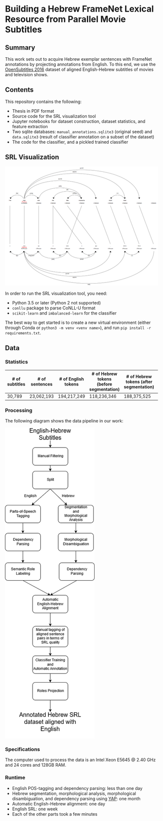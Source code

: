 # Building a Hebrew FrameNet Lexical Resource from Parallel Movie Subtitles

## Summary
This work sets out to acquire Hebrew exemplar sentences with FrameNet annotations by projecting annotations from English. To this end, we use the [OpenSubtitles 2016](http://opus.nlpl.eu/OpenSubtitles2016.php) dataset of aligned English-Hebrew subtitles of movies and television shows.

## Contents
This repository contains the following:

* Thesis in PDF format
* Source code for the SRL visualization tool
* Jupyter notebooks for dataset construction, dataset statistics, and feature extraction
* Two sqlite databases: `manual_annotations.sqlite3` (original seed) and `data.sqlite3` (result of classifier annotation on a subset of the dataset)
* The code for the classifier, and a pickled trained classifier

## SRL Visualization

![Example](tree2.png)

In order to run the SRL visualization tool, you need:
* Python 3.5 or later (Python 2 not supported)
* `conllu` package to parse CoNLL-U format
* `scikit-learn` and `imbalanced-learn` for the classifier

The best way to get started is to create a new virtual environment (either through Conda or `python3 -m venv <venv name>`), and run `pip install -r requirements.txt`.


## Data

### Statistics

| # of subtitles | # of sentences | # of English tokens | # of Hebrew tokens (before segmentation) | # of Hebrew tokens (after segmentation) | English vocabulary size | Hebrew vocabulary size |
|----------------|----------------|---------------------|------------------------------------------|-----------------------------------------|-------------------------|------------------------|
| 30,789         | 23,062,193     | 194,217,249         | 118,236,346                              | 188,375,525                             | 1,540,672               | 894,759                |

### Processing
The following diagram shows the data pipeline in our work:

![Flowchart](msc_flow.png)

### Specifications
The computer used to process the data is an Intel Xeon E5645 @ 2.40 GHz and 24 cores and 128GB RAM.

### Runtime
* English POS-tagging and dependency parsing: less than one day
* Hebrew segmentation, morphological analysis, morphological disambiguation, and dependency parsing using [YAP](https://github.com/habeanf/yap): one month
* Automatic English-Hebrew alignment: one day
* English SRL: one week
* Each of the other parts took a few minutes